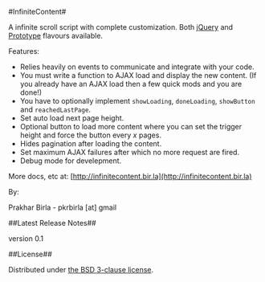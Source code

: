 #InfiniteContent#

A infinite scroll script with complete customization. Both [jQuery](http://jquery.com/) and [Prototype](http://www.prototypejs.org/) flavours available.

Features:

* Relies heavily on events to communicate and integrate with your code.
* You must write a function to AJAX load and display the new content. (If you already have an AJAX load then a few quick mods and you are done!)
* You have to optionally implement `showLoading`, `doneLoading`, `showButton` and `reachedLastPage`.
* Set auto load next page height.
* Optional button to load more content where you can set the trigger height and force the button every _x_ pages.
* Hides pagination after loading the content.
* Set maximum AJAX failures after which no more request are fired.
* Debug mode for develepment.

More docs, etc at: [http://infinitecontent.bir.la](http://infinitecontent.bir.la)

By:

Prakhar Birla - pkrbirla [at] gmail

##Latest Release Notes##

version 0.1

##License##

Distributed under [the BSD 3-clause license](https://raw.github.com/birla/InfiniteContent).
